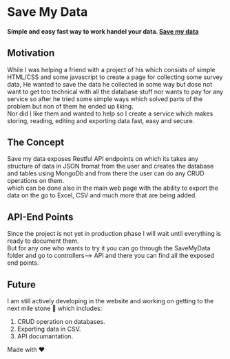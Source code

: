# Save My Data
#### Simple and easy fast way to work handel your data. [Save my data](https://SaveMyData.Sariahoubi.com)


## Motivation
While I was helping a friend with a project of his which consists of simple HTML/CSS and some javascript to create a page for collecting some survey data, He wanted to save the data he collected in some way but dose not want to get too technical with all the database stuff nor wants to pay for any service so after he tried some simple ways which solved parts of the problem but non of them he ended up liking.<br/>
Nor did I like them and wanted to help so I create a service which makes storing, reading, editing and exporting data fast, easy and secure.

## The Concept
Save my data exposes Restful API endpoints on which its takes any structure of data in JSON fromat from the user and creates the database and tables using MongoDb and from there the user can do any CRUD operations on them.<br/>which can be done also in the main web page with the ability to export the data on the go to Excel, CSV and much more that are being added.

## API-End Points
Since the project is not yet in production phase I will wait until everything is ready to document them.<br/>
But for any one who wants to try it you can go through the SaveMyData folder and go to controllers--> API and there you can find all the exposed end points.

## Future
I am still actively developing in the website and working on getting to the next mile stone :checkered_flag: which includes:
1. CRUD operation on databases.
1. Exporting data in CSV.
1. API documantation.

Made with :heart:
